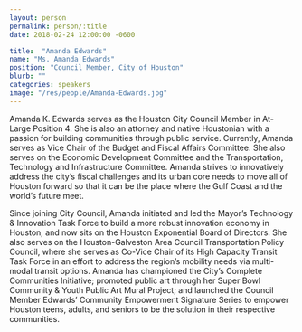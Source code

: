 ```yaml
---
layout: person
permalink: person/:title
date: 2018-02-24 12:00:00 -0600

title:  "Amanda Edwards"
name: "Ms. Amanda Edwards"
position: "Council Member, City of Houston"
blurb: ""
categories: speakers
image: "/res/people/Amanda-Edwards.jpg"
---
```


Amanda K. Edwards serves as the Houston City Council Member in At-Large Position 4.  She is also an attorney and native Houstonian with a passion for building communities through public service. Currently, Amanda serves as Vice Chair of the Budget and Fiscal Affairs Committee. She also serves on the Economic Development Committee and the Transportation, Technology and Infrastructure Committee. Amanda strives to innovatively address the city’s fiscal challenges and its urban core needs to move all of Houston forward so that it can be the place where the Gulf Coast and the world’s future meet.

Since joining City Council, Amanda initiated and led the Mayor’s Technology & Innovation Task Force to build a more robust innovation economy in Houston, and now sits on the Houston Exponential Board of Directors. She also serves on the Houston-Galveston Area Council Transportation Policy Council, where she serves as Co-Vice Chair of its High Capacity Transit Task Force in an effort to address the region’s mobility needs via multi-modal transit options. Amanda has championed the City’s Complete Communities Initiative; promoted public art through her Super Bowl Community & Youth Public Art Mural Project; and launched the Council Member Edwards’ Community Empowerment Signature Series to empower Houston teens, adults, and seniors to be the solution in their respective communities.